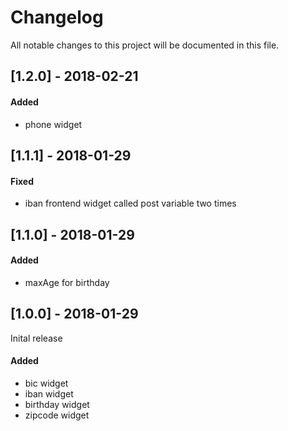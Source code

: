 # Changelog
All notable changes to this project will be documented in this file.

## [1.2.0] - 2018-02-21

#### Added
* phone widget

## [1.1.1] - 2018-01-29

#### Fixed
* iban frontend widget called post variable two times

## [1.1.0] - 2018-01-29

#### Added
* maxAge for birthday

## [1.0.0] - 2018-01-29

Inital release

#### Added
* bic widget
* iban widget
* birthday widget
* zipcode widget